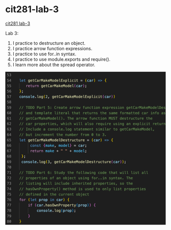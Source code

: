 # cit281-lab-3

[cit281 lab-3](https://github.com/UO-CIT-qiqima/cit281-lab-3)

Lab 3:
1. I practice to destructure an object.
2. I practice arrow function expressions.
3. I practice to use for..in syntax.
4. I practice to use module.exports and require().
5. I learn more about the spread operator.

<img src="lab3.png">
